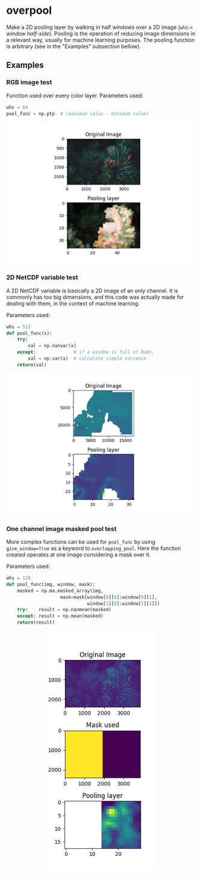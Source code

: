 # overpool

Make a 2D pooling layer by walking in half windows over a 2D image (`whs`:= *window half-side*). Pooling is the operation of reducing image dimensions in a relevant way, usually for machine learning purposes. The pooling function is arbitrary (see in the "Examples" subsection bellow).


## Examples

### RGB image test

Function used over every color layer. Parameters used:
```python
whs = 64
pool_func = np.ptp  # (maximum value - minimum value)
```
<p align="center"><img src="example/rgb_pool.png" alt="RGB image test">

### 2D NetCDF variable test

A 2D NetCDF variable is basically a 2D image of an only channel. It is commonly has too big dimensions, and this code was actually made for dealing with them, in the context of machine learning.

Parameters used:
```python
whs = 512
def pool_func(x):
    try:
        val = np.nanvar(x)
    except:              # if a window is full of NaNs,
        val = np.var(x)  # calculate simple variance
    return(val)
```

<p align="center"><img src="example/netcdf_pool.png" alt="NetCDF image test">

### One channel image masked pool test

More complex functions can be used for `pool_func` by using `give_window=True` as a keyword to `overlapping_pool`. Here the function created operates at one image considering a mask over it.

Parameters used:
```python
whs = 128
def pool_func(img, window, mask):
    masked = np.ma.masked_array(img,
                    mask=mask[window[0][0]:window[0][1],
                              window[1][0]:window[1][1]])
    try:    result = np.nanmean(masked)
    except: result = np.mean(masked)
    return(result)
```

<p align="center"><img src="example/masked_pool.png" alt="One channel image masked pool test">

